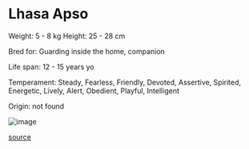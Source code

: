 # Lhasa Apso

Weight: 5 - 8 kg
Height: 25 - 28 cm

Bred for: Guarding inside the home, companion

Life span: 12 - 15 years yo

Temperament: Steady, Fearless, Friendly, Devoted, Assertive, Spirited, Energetic, Lively, Alert, Obedient, Playful, Intelligent

Origin: not found

![image](https://cdn2.thedogapi.com/images/SJp7Qe5EX_1280.jpg)

[source](https://api.thedogapi.com/v1/breeds/156)
